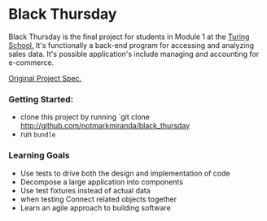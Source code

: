 
# Black Thursday
Black Thursday is the final project for students in Module 1 at the [Turing School.](www.turing.io) It's functionally a back-end program for accessing and analyzing sales data. It's possible application's include managing and accounting for e-commerce.  

[Original Project Spec.](https://github.com/turingschool/curriculum/blob/master/source/projects/black_thursday.markdown)
### Getting Started:
- clone this project by running `git clone http://github.com/notmarkmiranda/black_thursday
- run `bundle`

### Learning Goals

- Use tests to drive both the design and implementation of code
- Decompose a large application into components
- Use test fixtures instead of actual data
- when testing Connect related objects together
- Learn an agile approach to building software
